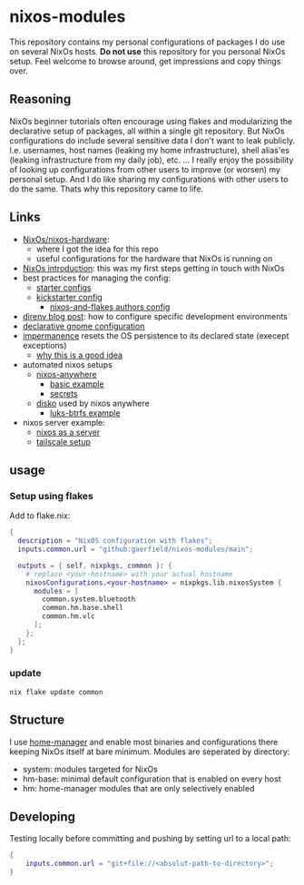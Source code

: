 # nixos-modules
This repository contains my personal configurations of packages I do use on several 
NixOs hosts.
**Do not use** this repository for you personal NixOs setup. Feel welcome to browse around, get impressions and copy things over.

## Reasoning

NixOs beginner tutorials often encourage using flakes and modularizing the declarative setup of packages, all within a single git repository. But NixOs configurations do include several sensitive data I don't want to leak publicly. I.e. usernames, host names (leaking my home infrastructure), shell alias'es (leaking infrastructure from my daily job), etc. ... I really enjoy the possibility of looking up configurations from other users to improve (or worsen) my personal setup. And I do like sharing my configurations with other users to do the same. Thats why this repository came to life.

## Links

* [NixOs/nixos-hardware](https://github.com/NixOS/nixos-hardware/tree/master):
    * where I got the idea for this repo
    * useful configurations for the hardware that NixOs is running on
* [NixOs introduction](https://nixos-and-flakes.thiscute.world/introduction/): this was my first steps getting in touch with NixOs
* best practices for managing the config:
  * [starter configs](https://github.com/Misterio77/nix-starter-configs)
  * [kickstarter config](https://github.com/ryan4yin/nix-config/tree/i3-kickstarter)
    * [nixos-and-flakes authors config](https://github.com/ryan4yin/nix-config)
* [direnv blog post](https://determinate.systems/posts/nix-direnv/): how to configure specific development environments
* [declarative gnome configuration](https://determinate.systems/posts/declarative-gnome-configuration-with-nixos/)
* [impermanence](https://github.com/nix-community/impermanence) resets the OS persistence to its declared state (execept exceptions)
  * [why this is a good idea](https://grahamc.com/blog/erase-your-darlings/)
* automated nixos setups
  * [nixos-anywhere](https://github.com/nix-community/nixos-anywhere)
    * [basic example](https://github.com/nix-community/nixos-anywhere-examples/blob/main/flake.nix)
    * [secrets](https://nix-community.github.io/nixos-anywhere/howtos/secrets.html)
  * [disko](https://github.com/nix-community/disko) used by nixos anywhere
    * [luks-btrfs example](https://github.com/nix-community/disko/blob/master/example/luks-btrfs-subvolumes.nix) 
* nixos server example:
  * [nixos as a server](https://guekka.github.io/nixos-server-1/)
  * [tailscale setup](https://guekka.github.io/nixos-server-2/)

## usage

### Setup using flakes

Add to flake.nix:
```nix
{
  description = "NixOS configuration with flakes";
  inputs.common.url = "github:gaerfield/nixos-modules/main";

  outputs = { self, nixpkgs, common }: {
    # replace <your-hostname> with your actual hostname
    nixosConfigurations.<your-hostname> = nixpkgs.lib.nixosSystem {
      modules = [
        common.system.bluetooth
        common.hm.base.shell
        common.hm.vlc
      ];
    };
  };
}
```

### update

```
nix flake update common
```

## Structure

I use [home-manager](https://github.com/nix-community/home-manager) and enable most binaries and configurations there keeping NixOs itself at bare minimum. Modules are seperated by directory:

* system: modules targeted for NixOs
* hm-base: minimal default configuration that is enabled on every host
* hm: home-manager modules that are only selectively enabled

## Developing

Testing locally before committing and pushing by setting url to a local path:

```nix
{
    inputs.common.url = "git+file://<absolut-path-to-directory>";
}
```

